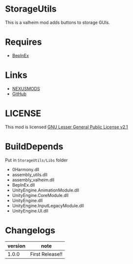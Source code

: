 # StorageUtils

This is a valheim mod adds buttons to storage GUIs.

# Requires

- [BepInEx](https://valheim.thunderstore.io/package/denikson/BepInExPack_Valheim/)

# Links

- [NEXUSMODS]()
- [GitHub](https://github.com/wataamewatagashi/StorageUtils/tree/master)

# LICENSE

This mod is
licensed [GNU Lesser General Public License v2.1](https://github.com/wataamewatagashi/StorageUtils/blob/master/LICENSE)

# BuildDepends

Put in `StorageUtils/Libs` folder

- 0Harmony.dll
- assembly_utils.dll
- assembly_valheim.dll
- BepInEx.dll
- UnityEngine.AnimationModule.dll
- UnityEngine.CoreModule.dll
- UnityEngine.dll
- UnityEngine.InputLegacyModule.dll
- UnityEngine.UI.dll

# Changelogs

| version | note            |
| ------- | --------------- |
| 1.0.0   | First Release!! |

